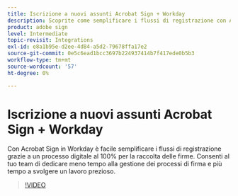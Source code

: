 ```yaml
---
title: Iscrizione a nuovi assunti Acrobat Sign + Workday
description: Scoprite come semplificare i flussi di registrazione con Acrobat Sign + Workday
product: adobe sign
level: Intermediate
topic-revisit: Integrations
exl-id: e8a1b95e-d2ee-4d84-a5d2-79678ffa17e2
source-git-commit: 0e5c6ead1bcc3697b224937414b7f417ede0b5b3
workflow-type: tm+mt
source-wordcount: '57'
ht-degree: 0%

---
```


# Iscrizione a nuovi assunti Acrobat Sign + Workday

Con Acrobat Sign in Workday è facile semplificare i flussi di registrazione grazie a un processo digitale al 100% per la raccolta delle firme. Consenti al tuo team di dedicare meno tempo alla gestione dei processi di firma e più tempo a svolgere un lavoro prezioso.

>[!VIDEO](https://video.tv.adobe.com/v/3418984?quality=12&learn=on&hidetitle=true)
